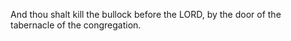 And thou shalt kill the bullock before the LORD, by the door of the tabernacle of the congregation.
